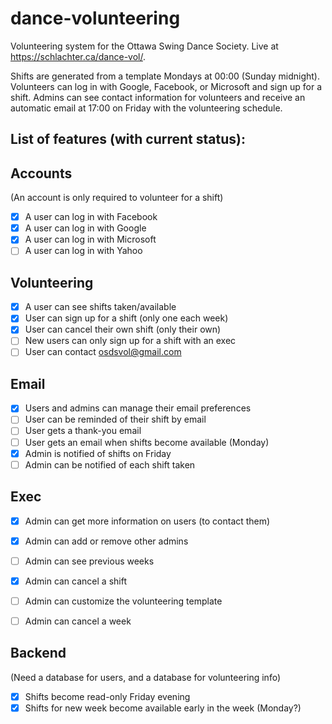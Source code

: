 # dance-volunteering
Volunteering system for the Ottawa Swing Dance Society. Live at https://schlachter.ca/dance-vol/.

Shifts are generated from a template Mondays at 00:00 (Sunday midnight). Volunteers can log in with Google, Facebook, or Microsoft and sign up for a shift. Admins can see contact information for volunteers and receive an automatic email at 17:00 on Friday with the volunteering schedule.


## List of features (with current status):

Accounts
--------
(An account is only required to volunteer for a shift)
- [X] A user can log in with Facebook
- [X] A user can log in with Google
- [X] A user can log in with Microsoft
- [ ] A user can log in with Yahoo

Volunteering
------------
- [X] A user can see shifts taken/available
- [X] User can sign up for a shift (only one each week)
- [X] User can cancel their own shift (only their own)
- [ ] New users can only sign up for a shift with an exec
- [ ] User can contact osdsvol@gmail.com

Email
-----
- [X] Users and admins can manage their email preferences
- [ ] User can be reminded of their shift by email
- [ ] User gets a thank-you email
- [ ] User gets an email when shifts become available (Monday)
- [X] Admin is notified of shifts on Friday
- [ ] Admin can be notified of each shift taken

Exec
----
- [X] Admin can get more information on users (to contact them)
- [X] Admin can add or remove other admins
- [ ] Admin can see previous weeks
- [X] Admin can cancel a shift
- [ ] Admin can customize the volunteering template
- [ ] Admin can cancel a week


Backend
-------
(Need a database for users, and a database for volunteering info)
- [X] Shifts become read-only Friday evening
- [X] Shifts for new week become available early in the week (Monday?)
